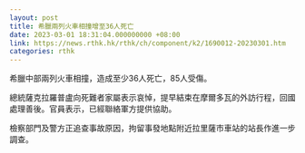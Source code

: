 ```yaml
---
layout: post
title: 希臘兩列火車相撞增至36人死亡
date: 2023-03-01 18:31:04.000000000 +08:00
link: https://news.rthk.hk/rthk/ch/component/k2/1690012-20230301.htm
categories: rthk
---
```


希臘中部兩列火車相撞，造成至少36人死亡，85人受傷。

總統薩克拉羅普盧向死難者家屬表示哀悼，提早結束在摩爾多瓦的外訪行程，回國處理善後。官員表示，已經聯絡軍方提供協助。

檢察部門及警方正追查事故原因，拘留事發地點附近拉里薩市車站的站長作進一步調查。
